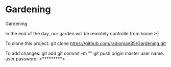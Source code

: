 # Gardening
Gardening

In the end of the day, our garden will be remotely controlle from home :-)

To clone this project:
git clone https://github.com/radioman85/Gardening.git

To add changes:
git add <filename>
git commit -m "<your comment>" 
git push origin master
user name: <user name>
user password: <*********>
